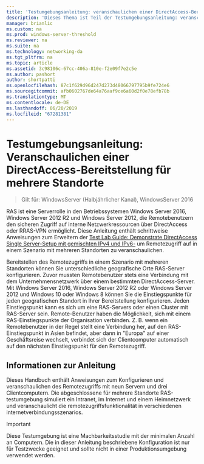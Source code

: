 ```yaml
---
title: 'Testumgebungsanleitung: veranschaulichen einer DirectAccess-Bereitstellung für mehrere Standorte'
description: 'Dieses Thema ist Teil der Testumgebungsanleitung: veranschaulichen von DirectAccess Multisite-Bereitstellung für Windows Server 2016'
manager: brianlic
ms.custom: na
ms.prod: windows-server-threshold
ms.reviewer: na
ms.suite: na
ms.technology: networking-da
ms.tgt_pltfrm: na
ms.topic: article
ms.assetid: 3c98106c-67cc-406a-810e-f2e09f7e2c5e
ms.author: pashort
author: shortpatti
ms.openlocfilehash: 87c1f629d96d247d273d48066797795b9fe724e6
ms.sourcegitcommit: afb0602767de64a76aaf9ce6a60d2f0e78efb78b
ms.translationtype: MT
ms.contentlocale: de-DE
ms.lasthandoff: 06/20/2019
ms.locfileid: "67281381"
---
```

# <a name="test-lab-guide-demonstrate-a-directaccess-multisite-deployment"></a>Testumgebungsanleitung: Veranschaulichen einer DirectAccess-Bereitstellung für mehrere Standorte

>Gilt für: WindowsServer (Halbjährlicher Kanal), WindowsServer 2016

RAS ist eine Serverrolle in den Betriebssystemen Windows Server 2016, Windows Server 2012 R2 und Windows Server 2012, die Remotebenutzern den sicheren Zugriff auf interne Netzwerkressourcen über DirectAccess oder RRAS-VPN ermöglicht. Diese Anleitung enthält schrittweise Anweisungen zum Erweitern der [Test Lab Guide: Demonstrate DirectAccess Single Server-Setup mit gemischten IPv4 und IPv6-](https://go.microsoft.com/fwlink/p/?LinkId=237004) um Remotezugriff auf in einem Szenario mit mehreren Standorten zu veranschaulichen.  
  
Bereitstellen des Remotezugriffs in einem Szenario mit mehreren Standorten können Sie unterschiedliche geografische Orte RAS-Server konfigurieren. Zuvor mussten Remotebenutzer stets eine Verbindung mit dem Unternehmensnetzwerk über einem bestimmten DirectAccess-Server. Mit Windows Server 2016, Windows Server 2012 R2 oder Windows Server 2012 und Windows 10 oder Windows 8 können Sie die Einstiegspunkte für jeden geografischen Standort in Ihrer Bereitstellung konfigurieren. Jeden Einstiegspunkt kann es sich um eine RAS-Servers oder einen Cluster mit RAS-Server sein. Remote-Benutzer haben die Möglichkeit, sich mit einem RAS-Einstiegspunkte der Organisation verbinden. Z. B. wenn ein Remotebenutzer in der Regel stellt eine Verbindung her, auf den RAS-Einstiegspunkt in Asien befindet, aber dann in "Europa" auf einer Geschäftsreise wechselt, verbindet sich der Clientcomputer automatisch auf den nächsten Einstiegspunkt für den Remotezugriff.  
  
## <a name="about-this-guide"></a>Informationen zur Anleitung  
Dieses Handbuch enthält Anweisungen zum Konfigurieren und veranschaulichen des Remotezugriffs mit neun Servern und drei Clientcomputern. Die abgeschlossene für mehrere Standorte RAS-testumgebung simuliert ein Intranet, im Internet und einem Heimnetzwerk und veranschaulicht die remotezugriffsfunktionalität in verschiedenen internetverbindungsszenarios.  
  
> [!IMPORTANT]  
> Diese Testumgebung ist eine Machbarkeitsstudie mit der minimalen Anzahl an Computern. Die in dieser Anleitung beschriebene Konfiguration ist nur für Testzwecke geeignet und sollte nicht in einer Produktionsumgebung verwendet werden.  
  


